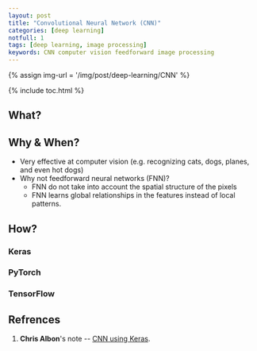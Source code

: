 ```yaml
---
layout: post
title: "Convolutional Neural Network (CNN)"
categories: [deep learning]
notfull: 1
tags: [deep learning, image processing]
keywords: CNN computer vision feedforward image processing
---
```


{% assign img-url = '/img/post/deep-learning/CNN' %}

{% include toc.html %}

## What?

## Why & When?

- Very effective at computer vision (e.g. recognizing cats, dogs, planes, and even hot dogs)
- Why not feedforward neural networks (FNN)?
  - FNN do not take into account the spatial structure of the pixels
  - FNN learns global relationships in the features instead of local patterns. 

## How?

### Keras

### PyTorch

### TensorFlow

## Refrences

1. **Chris Albon**'s note -- [CNN using Keras](https://chrisalbon.com/deep_learning/keras/convolutional_neural_network/).